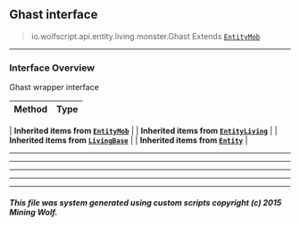 ## Ghast __interface__

>io.wolfscript.api.entity.living.monster.Ghast
>Extends [`EntityMob`](EntityMob.md)

---

### Interface Overview

Ghast wrapper interface

Method | Type   
--- | :--- 
 |
__Inherited items from [`EntityMob`](EntityMob.md)__ |
 |
__Inherited items from [`EntityLiving`](../EntityLiving.md)__ |
 |
__Inherited items from [`LivingBase`](../LivingBase.md)__ |
 |
__Inherited items from [`Entity`](../../Entity.md)__ |











---



---


---


---


---


##### This file was system generated using custom scripts copyright (c) 2015 Mining Wolf.
	

